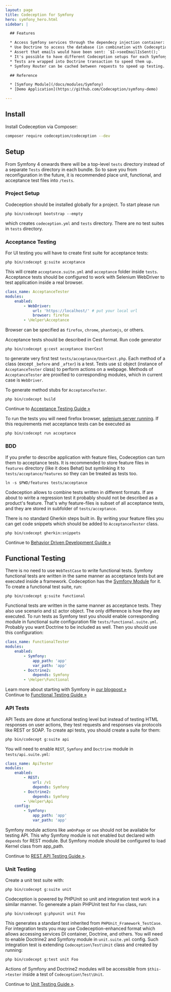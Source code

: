 ```yaml
---
layout: page
title: Codeception for Symfony
hero: symfony_hero.html
sidebar: |

  ## Features

  * Access Symfony services through the dependecy injection container: `$I->grabService(...)`
  * Use Doctrine to access the database (in combination with Codeception's [Doctrine2 Module](http://codeception.com/docs/modules/Doctrine2)): `$I->seeInRepository(...);`
  * Assert that emails would have been sent: `$I->seeEmailIsSent();`
  * It's possible to have different Codeception setups for each Symfony bundle.
  * Tests are wrapped into Doctrine transaction to speed them up.
  * Symfony Router can be cached between requests to speed up testing.

  ## Reference

  * [Symfony Module](/docs/modules/Symfony) 
  * [Demo Application](https://github.com/Codeception/symfony-demo)

---
```


## Install

Install Codeception via Composer:

```bash
composer require codeception/codeception --dev
```

## Setup

From Symfony 4 onwards there will be a top-level `tests` directory instead of a separate `Tests` directory in each bundle.
So to save you from reconfiguration in the future, it is recommended place unit, functional, and acceptance test files
into `/tests`.

### Project Setup

Codeception should be installed globally for a project. To start please run

```
php bin/codecept bootstrap --empty
```

which creates `codeception.yml` and `tests` directory. There are no test suites in `tests` directory. 

### Acceptance Testing

For UI testing you will have to create first suite for acceptance tests:

```
php bin/codecept g:suite acceptance
```

This will create `acceptance.suite.yml` and `acceptance` folder inside `tests`. Acceptance tests should be configured to work with Selenium WebDriver to test application inside a real browser. 

```yaml
class_name: AcceptanceTester
modules:
    enabled:
        - WebDriver:
            url: 'https://localhost/' # put your local url
            browser: firefox
        - \Helper\Acceptance            
```

Browser can be specified as `firefox`, `chrome`, `phantomjs`, or others. 

Acceptance tests should be described in Cest format. Run code generator 

```
php bin/codecept g:cest acceptance UserCest
```

to generate very first test `tests/acceptance/UserCest.php`. Each method of a class (except `_before` and `_after`) is a test. Tests use `$I` object (instance of `AcceptanceTester` class) to perform actions on a webpage. Methods of `AcceptanceTester` are proxified to corresponding modules, which in current case is `WebDriver`. 

To generate method stubs for `AcceptanceTester`.

```
php bin/codecept build
```


<div class="alert alert-warning">
  <span class="glyphicon glyphicon-info-sign" aria-hidden="true"></span>
  Continue to <a href="http://codeception.com/docs/03-AcceptanceTests">Acceptance Testing Guide &raquo;</a>
</div>

To run the tests you will need firefox browser, [selenium server running](http://codeception.com/docs/modules/WebDriver#Selenium). If this requirements met acceptance tests can be executed as

```
php bin/codecept run acceptance
```

### BDD

If you prefer to describe application with feature files, Codeception can turn them to acceptance tests. It is recommended to store feature files in `features` directory (like it does Behat) but symlinking it to `tests/acceptance/features` so they can be treated as tests too. 

```
ln -s $PWD/features tests/acceptance
```

Codeception allows to combine tests written in different formats. If are about to wirite a regression test it probably should not be described as a product's feature. That's why feature-files is subset of all acceptance tests, and they are stored in subfolder of `tests/acceptance`. 

There is no standard Gherkin steps built in. By writing your feature files you can get code snippets which should be added to `AcceptanceTester` class. 

```
php bin/codecept gherkin:snippets
```

<div class="alert alert-warning">
  <span class="glyphicon glyphicon-info-sign" aria-hidden="true"></span>
  Continue to <a href="http://codeception.com/docs/07-BDD">Behavior Driven Development Guide &raquo;</a>
</div>

## Functional Testing

There is no need to use `WebTestCase` to write functional tests. Symfony functional tests are written in the same manner as acceptance tests but are executed inside a framework. Codeception has the [Symfony Module](http://codeception.com/docs/modules/Symfony) for it. To create a functional test suite, run:

```
php bin/codecept g:suite functional
```

Functional tests are written in the same manner as acceptance tests. They also use scenario and `$I` actor object. The only difference is how they are executed. To run tests as Symfony test you should enable corresponding module in functional suite configuration file `tests/functional.suite.yml`. Probably you want Doctrine to be included as well. Then you should use this configuration:

```yaml
class_name: FunctionalTester
modules:
    enabled:
        - Symfony:
            app_path: 'app'
            var_path: 'app'
        - Doctrine2:
            depends: Symfony
        - \Helper\Functional
```

<div class="alert alert-warning">
  <span class="glyphicon glyphicon-info-sign" aria-hidden="true"></span>
  Learn more about starting with Symfony in <a href="http://codeception.com/09-04-2015/using-codeception-for-symfony-projects.html">our blogpost &raquo;</a>
</div>

<div class="alert alert-warning">
  <span class="glyphicon glyphicon-info-sign" aria-hidden="true"></span>
  Continue to <a href="http://codeception.com/docs/04-FunctionalTests">Functional Testing Guide &raquo;</a>
</div>

### API Tests

API Tests are done at functional testing level but instead of testing HTML responses on user actions, they test requests and responses via protocols like REST or SOAP. To create api tests, you should create a suite for them:

```
php bin/codecept g:suite api
```

You will need to enable `REST`, `Symfony` and `Doctrine` module in `tests/api.suite.yml`:

```yaml
class_name: ApiTester
modules:
    enabled:
        - REST:
            url: /v1
            depends: Symfony
        - Doctrine2:
            depends: Symfony
        - \Helper\Api
    config:
        - Symfony:
            app_path: 'app'
            var_path: 'app'

```

Symfony module actions like `amOnPage` or `see` should not be available for testing API. This why Symfony module is not enabled but declared with `depends` for REST module. But Symfony module should be configured to load Kernel class from app_path.


<div class="alert alert-warning">
  <span class="glyphicon glyphicon-info-sign" aria-hidden="true"></span>
  Continue to <a href="http://codeception.com/docs/10-WebServices#REST">REST API Testing Guide &raquo;</a>.
</div>


### Unit Testing

Create a unit test suite with:

```
php bin/codecept g:suite unit
```

Codeception is powered by PHPUnit so unit and integration test work in a similar manner. To genereate a plain PHPUnit test for `Foo` class, run:

```
php bin/codecept g:phpunit unit Foo
```

This generates a standard test inherited from `PHPUnit_Framework_TestCase`. For integration tests you may use Codeception-enhanced format which allows accessing services DI container, Doctrine, and others. You will need to enable Doctrine2 and Symfony module in `unit.suite.yml` config. Such integration test is extending `Codeception\Test\Unit` class and created by running:

```
php bin/codecept g:test unit Foo
```

Actions of Symfony and Doctrine2 modules will be accessible from `$this->tester` inside a test of `Codeception\Test\Unit`.

<div class="alert alert-warning">
  <span class="glyphicon glyphicon-info-sign" aria-hidden="true"></span>
  Continue to <a href="http://codeception.com/docs/05-UnitTests">Unit Testing Guide &raquo;</a>.
</div>
